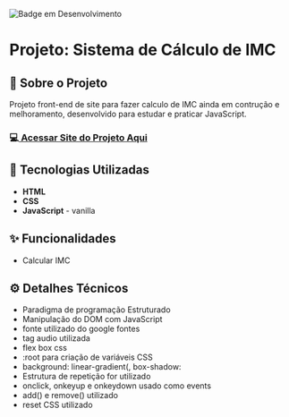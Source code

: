 ![Badge em Desenvolvimento](http://img.shields.io/static/v1?label=STATUS&message=EM%20DESENVOLVIMENTO&color=GREEN&style=for-the-badge)
<h1>Projeto: Sistema de Cálculo de IMC</h1>

<h2>📌 Sobre o Projeto</h2>
<p>Projeto front-end de site para fazer calculo de IMC ainda em contrução e melhoramento, desenvolvido para estudar e praticar JavaScript.</p>

<h3>💻<a href="https://deangelleses.github.io/sistema_de_calculo_de_IMC-HTML-CSS-JavaScript/" target="_blank"> Acessar Site do Projeto Aqui</a></h3>

<h2>🚀 Tecnologias Utilizadas</h2>
<ul>
  <li><b>HTML</b></li>
  <li><b>CSS</b></li>
  <li><b>JavaScript</b> - vanilla</li>
</ul>

<h2>✨ Funcionalidades</h2>
<ul>
  <li>Calcular IMC</li>
</ul>

<h2>⚙️ Detalhes Técnicos</h2>
<ul>
  <li>Paradigma de programação Estruturado</li>
  <li>Manipulação do DOM com JavaScript</li>
  <li>fonte utilizado do google fontes</li>
  <li>tag audio utilizada</li>
  <li>flex box css</li>
  <li>:root para criação de variáveis CSS</li>
  <li>background: linear-gradient(, box-shadow:</li>
  <li>Estrutura de repetição for utilizado</li>
  <li>onclick, onkeyup e onkeydown usado como events</li>
  <li>add() e remove() utilizado</li>
  <li>reset CSS utilizado</li>
</ul>
